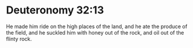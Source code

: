 # Deuteronomy 32:13

He made him ride on the high places of the land, and he ate the produce of the field, and he suckled him with honey out of the rock, and oil out of the flinty rock.
